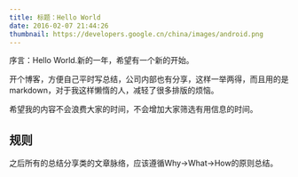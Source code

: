 ```yaml
---
title: 标题：Hello World
date: 2016-02-07 21:44:26
thumbnail: https://developers.google.cn/china/images/android.png
---
```

序言：Hello World.新的一年，希望有一个新的开始。

开个博客，方便自己平时写总结，公司内部也有分享，这样一举两得，而且用的是markdown，对于我这样懒惰的人，减轻了很多排版的烦恼。

希望我的内容不会浪费大家的时间，不会增加大家筛选有用信息的时间。

## 规则

之后所有的总结分享类的文章脉络，应该遵循Why->What->How的原则总结。
